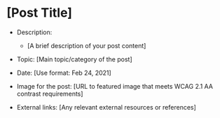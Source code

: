 # [Post Title]

- Description:
    - [A brief description of your post content]

- Topic: [Main topic/category of the post]

- Date: [Use format: Feb 24, 2021]

- Image for the post: [URL to featured image that meets WCAG 2.1 AA contrast requirements]

- External links: [Any relevant external resources or references]
